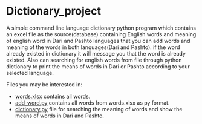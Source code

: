 # Dictionary_project

A simple command line language dictionary python program which contains an excel file as the source(database) containing English words and meaning of english word in Dari and Pashto languages that you can add words and meaning of the words in both languages(Dari and Pashto). if the word already existed in dictionary it will message you that the word is already existed. 
Also can searching for english words from file through python dictionary to print the means of words in Dari or Pashto according to your selected language.

Files you may be interested in:

* [words.xlsx](https://github.com/MitraSadat/Dictionary_project/blob/master/words.xlsx) contains all words.
* [add_word.py](https://github.com/MitraSadat/Dictionary_project/blob/master/add_word.py) contains all words from words.xlsx as py format. 
* [dictionary.py](https://github.com/MitraSadat/Dictionary_project/blob/master/dictionary.py) file for searching the meaning of words and show the means of words in Dari and Pashto.
